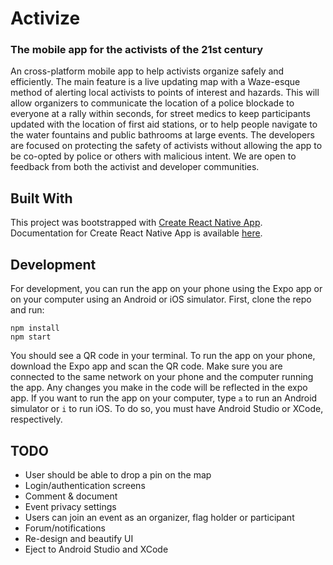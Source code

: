 # Activize
### The mobile app for the activists of the 21st century
An cross-platform mobile app to help activists organize safely and efficiently. The main feature is a live updating map with a Waze-esque method of alerting local activists to points of interest and hazards. This will allow organizers to communicate the location of a police blockade to everyone at a rally within seconds, for street medics to keep participants updated with the location of first aid stations, or to help people navigate to the water fountains and public bathrooms at large events. The developers are focused on protecting the safety of activists without allowing the app to be co-opted by police or others with malicious intent. We are open to feedback from both the activist and developer communities.

## Built With
This project was bootstrapped with [Create React Native App](https://github.com/react-community/create-react-native-app). Documentation for Create React Native App is available [here](https://github.com/react-community/create-react-native-app/blob/master/react-native-scripts/template/README.md).

## Development
For development, you can run the app on your phone using the Expo app or on your computer using an Android or iOS simulator. First, clone the repo and run:
```
npm install
npm start
```
You should see a QR code in your terminal. To run the app on your phone, download the Expo app and scan the QR code. Make sure you are connected to the same network on your phone and the computer running the app. Any changes you make in the code will be reflected in the expo app. If you want to run the app on your computer, type `a` to run an Android simulator or `i` to run iOS. To do so, you must have Android Studio or XCode, respectively.

## TODO
- User should be able to drop a pin on the map
- Login/authentication screens
- Comment & document
- Event privacy settings
- Users can join an event as an organizer, flag holder or participant
- Forum/notifications
- Re-design and beautify UI
- Eject to Android Studio and XCode
